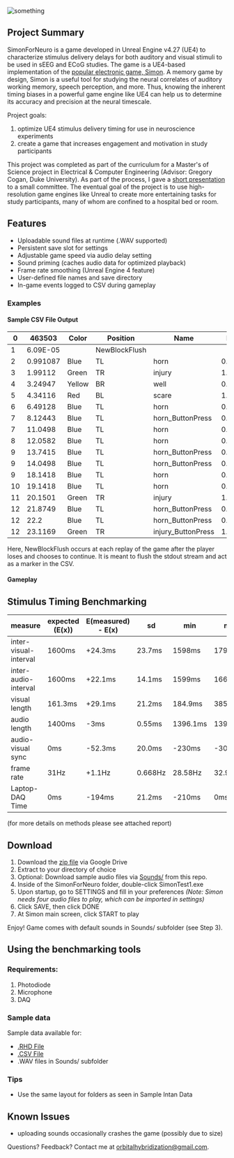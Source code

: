 ![something](https://i.imgur.com/as5GhAn.png)

## Project Summary
SimonForNeuro is a game developed in Unreal Engine v4.27 (UE4) to characterize stimulus delivery delays for both auditory and visual stimuli to be used in sEEG and ECoG studies. The game is a UE4-based implementation of the [popular electronic game, Simon](https://en.wikipedia.org/wiki/Simon_(game)). A memory game by design, Simon is a useful tool for studying the neural correlates of auditory working memory, speech perception, and more. Thus, knowing the inherent timing biases in a powerful game engine like UE4 can help us to determine its accuracy and precision at the neural timescale.

Project goals:
1. optimize UE4 stimulus delivery timing for use in neuroscience experiments
2. create a game that increases engagement and motivation in study participants

This project was completed as part of the curriculum for a Master's of Science project in Electrical & Computer Engineering (Advisor: Gregory Cogan, Duke University). As part of the process, I gave a [short presentation](https://docs.google.com/presentation/d/e/2PACX-1vTYunatrHIF_dEswvlyRBQls0-UcbHC2gGNquG2_JlpQTFi_Uf162eQxXcN1pgXnw/pub?start=false&loop=false&delayms=10000) to a small committee. The eventual goal of the project is to use high-resolution game engines like Unreal to create more entertaining tasks for study participants, many of whom are confined to a hospital bed or room.

## Features
* Uploadable sound files at runtime (.WAV supported)
* Persistent save slot for settings
* Adjustable game speed via audio delay setting
* Sound priming (caches audio data for optimized playback)
* Frame rate smoothing (Unreal Engine 4 feature)
* User-defined file names and save directory
* In-game events logged to CSV during gameplay

### Examples

#### Sample CSV File Output
|0  |463503  |Color |Position     |Name              |Length  |Delay  |FPS    |
|---|--------|------|-------------|------------------|--------|-------|-------|
|1  |6.09E-05|      |NewBlockFlush|                  |        |       |       |
|2  |0.991087|Blue  |TL           |horn              |0.895419|0.99542|119.999|
|3  |1.99112 |Green |TR           |injury            |1.15374 |1.25374|119.999|
|4  |3.24947 |Yellow|BR           |well              |0.988299|1.0883 |119.999|
|5  |4.34116 |Red   |BL           |scare             |1.05506 |1.15506|119.999|
|6  |6.49128 |Blue  |TL           |horn              |0.895419|0.99542|119.999|
|7  |8.12443 |Blue  |TL           |horn_ButtonPress  |0.895419|0.99542|119.998|
|7  |11.0498 |Blue  |TL           |horn              |0.895419|0.99542|119.999|
|8  |12.0582 |Blue  |TL           |horn              |0.895419|0.99542|119.999|
|9  |13.7415 |Blue  |TL           |horn_ButtonPress  |0.895419|0.99542|119.999|
|9  |14.0498 |Blue  |TL           |horn_ButtonPress  |0.895419|0.99542|119.999|
|9  |18.1418 |Blue  |TL           |horn              |0.895419|0.99542|119.999|
|10 |19.1418 |Blue  |TL           |horn              |0.895419|0.99542|119.999|
|11 |20.1501 |Green |TR           |injury            |1.15374 |1.25374|119.999|
|12 |21.8749 |Blue  |TL           |horn_ButtonPress  |0.895419|0.99542|119.998|
|12 |22.2    |Blue  |TL           |horn_ButtonPress  |0.895419|0.99542|119.999|
|12 |23.1169 |Green |TR           |injury_ButtonPress|1.15374 |1.25374|119.999|

Here, NewBlockFlush occurs at each replay of the game after the player loses and chooses to continue. It is meant to flush the stdout stream and act as a marker in the CSV.

#### Gameplay

## Stimulus Timing Benchmarking

| measure               | expected (E(x)) | E(measured) - E(x) | sd      | min      | max      |
| --------------------- | --------------- | ---------------- | ------- | -------- | -------- |
| inter-visual-interval | 1600ms          | +24.3ms            | 23.7ms | 1598ms   | 1798ms   |
| inter-audio-interval  | 1600ms          | +22.1ms            | 14.1ms | 1599ms   | 1665ms   |
| visual length         | 161.3ms         | +29.1ms          | 21.2ms  | 184.9ms  | 385ms    |
| audio length          | 1400ms          | \-3ms            | 0.55ms  | 1396.1ms | 1398.1ms |
| audio-visual sync     | 0ms             | \-52.3ms         | 20.0ms  | \-230ms  | \-30.1ms |
| frame rate            | 31Hz            | +1.1Hz           | 0.668Hz | 28.58Hz  | 32.91Hz  |
| Laptop-DAQ Time         | 0ms             | \-194ms          | 21.2ms  | \-210ms  | 0ms      |

(for more details on methods please see attached report)

## Download

1. Download the [zip file](https://drive.google.com/file/d/1LTJPw0G4KnlJKutK2Uz_2FOtITdgs0gJ/view?usp=sharing) via Google Drive
2. Extract to your directory of choice
3. Optional: Download sample audio files via [Sounds/](https://github.com/orbitalhybridization/SimonforNeuro/tree/main/Sounds) from this repo.
4. Inside of the SimonForNeuro folder, double-click SimonTest1.exe
5. Upon startup, go to SETTINGS and fill in your preferences *(Note: Simon needs four audio files to play, which can be imported in settings)*
7. Click SAVE, then click DONE
8. At Simon main screen, click START to play

Enjoy! Game comes with default sounds in Sounds/ subfolder (see Step 3).

## Using the benchmarking tools
### Requirements:
1. Photodiode
2. Microphone
3. DAQ

### Sample data
Sample data available for:
* [.RHD File](https://drive.google.com/drive/folders/1f36aAD_Uoqpxgpse4-SgAn9CM8oxs9nb?usp=share_link)
* [.CSV File](https://drive.google.com/file/d/1xUiAMbsIjsl6oyi7XvnWN6J1vkybCzFP/view?usp=sharing)
* .WAV files in Sounds/ subfolder

### Tips
* Use the same layout for folders as seen in Sample Intan Data

## Known Issues
* uploading sounds occasionally crashes the game (possibly due to size)

Questions? Feedback? Contact me at [orbitalhybridization@gmail.com](mailto:orbitalhybridization@gmail.com).
